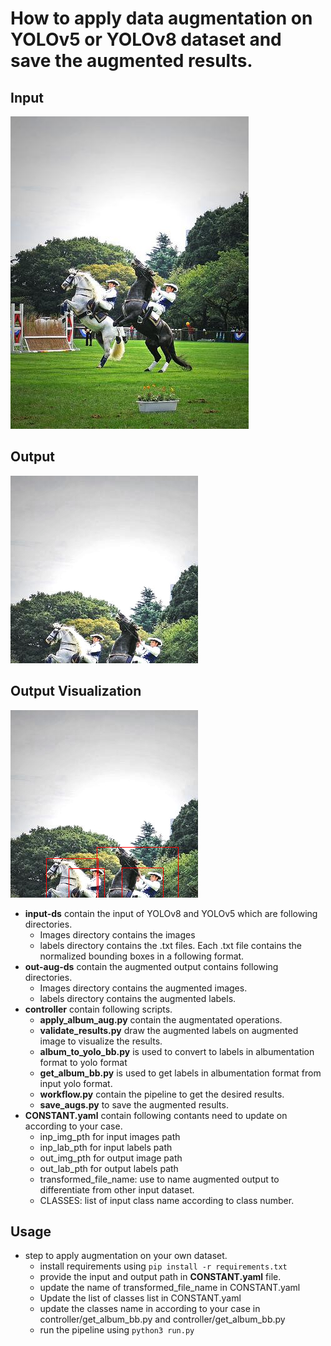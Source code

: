# How to apply data augmentation on YOLOv5 or YOLOv8 dataset and save the augmented results.
## Input 
![input image](input-ds/images/image_1.jpg)
## Output
![input label](out-aug-ds/images/image_1_aug_out.png)
## Output Visualization
![input label](output_vis.png)
- **input-ds** contain the input of YOLOv8 and YOLOv5 which are following directories.
    - Images directory contains the images
    - labels directory contains the .txt files. Each .txt file contains the normalized bounding boxes in a following format.
- **out-aug-ds** contain the augmented output contains following directories.
    - Images directory contains the augmented images.
    - labels directory contains the augmented labels.
- **controller** contain following scripts.
    - **apply_album_aug.py** contain the augmentated operations.
    - **validate_results.py** draw the augmented labels on augmented image to visualize the results.
    - **album_to_yolo_bb.py** is used to convert to labels in albumentation format to yolo format
    - **get_album_bb.py** is used to get labels in albumentation format from input yolo format.
    - **workflow.py** contain the pipeline to get the desired results.
    - **save_augs.py** to save the augmented results.
- **CONSTANT.yaml** contain following contants need to update on according to your case.
    - inp_img_pth for input images path
    - inp_lab_pth for input labels path
    - out_img_pth for output image path
    - out_lab_pth for output labels path
    - transformed_file_name: use to name augmented output to differentiate from other input dataset.
    - CLASSES: list of input class name according to class number. 
## Usage
- step to apply augmentation on your own dataset.
    - install requirements using ```pip install -r requirements.txt```
    - provide the input and output path in **CONSTANT.yaml** file.
    - update the name of transformed_file_name in CONSTANT.yaml
    - Update the list of classes list in CONSTANT.yaml
    - update the classes name in according to your case in controller/get_album_bb.py and controller/get_album_bb.py
    - run the pipeline using ```python3 run.py```